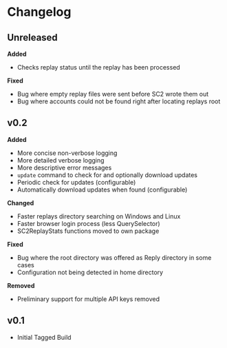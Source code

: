 # Changelog

## Unreleased

**Added**

- Checks replay status until the replay has been processed

**Fixed**

- Bug where empty replay files were sent before SC2 wrote them out
- Bug where accounts could not be found right after locating replays root

## v0.2

**Added**

- More concise non-verbose logging
- More detailed verbose logging
- More descriptive error messages
- `update` command to check for and optionally download updates
- Periodic check for updates (configurable)
- Automatically download updates when found (configurable)

**Changed**

- Faster replays directory searching on Windows and Linux
- Faster browser login process (less QuerySelector)
- SC2ReplayStats functions moved to own package

**Fixed**

- Bug where the root directory was offered as Reply directory in some cases
- Configuration not being detected in home directory

**Removed**

- Preliminary support for multiple API keys removed

## v0.1

- Initial Tagged Build
